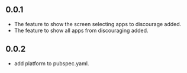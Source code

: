 ## 0.0.1
* The feature to show the screen selecting apps to discourage added.
* The feature to show all apps from discouraging added.

## 0.0.2
* add platform to pubspec.yaml.

